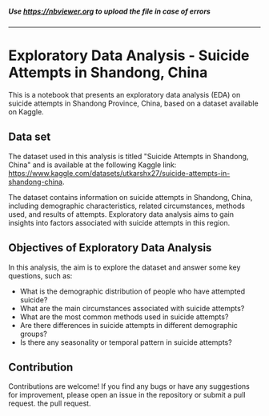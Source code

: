 ##### Use https://nbviewer.org to upload the file in case of errors
---
# Exploratory Data Analysis - Suicide Attempts in Shandong, China
This is a notebook that presents an exploratory data analysis (EDA) on suicide attempts in Shandong Province, China, based on a dataset available on Kaggle.

## Data set
The dataset used in this analysis is titled "Suicide Attempts in Shandong, China" and is available at the following Kaggle link: https://www.kaggle.com/datasets/utkarshx27/suicide-attempts-in-shandong-china.

The dataset contains information on suicide attempts in Shandong, China, including demographic characteristics, related circumstances, methods used, and results of attempts. Exploratory data analysis aims to gain insights into factors associated with suicide attempts in this region.

## Objectives of Exploratory Data Analysis
In this analysis, the aim is to explore the dataset and answer some key questions, such as:

- What is the demographic distribution of people who have attempted suicide?
- What are the main circumstances associated with suicide attempts?
- What are the most common methods used in suicide attempts?
- Are there differences in suicide attempts in different demographic groups?
- Is there any seasonality or temporal pattern in suicide attempts?

## Contribution
Contributions are welcome! If you find any bugs or have any suggestions for improvement, please open an issue in the repository or submit a pull request. the pull request.
